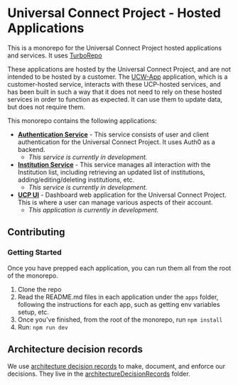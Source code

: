 # Universal Connect Project - Hosted Applications

This is a monorepo for the Universal Connect Project hosted applications and services. It uses [TurboRepo](https://turbo.build/repo)

These applications are hosted by the Universal Connect Project, and are not intended to be hosted by a customer. The [UCW-App](https://github.com/Universal-Connect-Project/ucw-app) application, which is a customer-hosted service, interacts with these UCP-hosted services, and has been built in such a way that it does not need to rely on these hosted services in order to function as expected. It can use them to update data, but does not require them.

This monorepo contains the following applications:

- **[Authentication Service](./apps/authentication-service/README.md)** - This service consists of user and client authentication for the Universal Connect Project. It uses Auth0 as a backend.
  - _This service is currently in development._
- **[Institution Service](./apps/institution-service/README.md)** - This service manages all interaction with the Institution list, including retrieving an updated list of institutions, adding/editing/deleting institutions, etc.
  - _This service is currently in development._
- **[UCP UI](./apps/ucp-ui/README.md)** - Dashboard web application for the Universal Connect Project. This is where a user can manage various aspects of their account.
  - _This application is currently in development._

## Contributing

### Getting Started

Once you have prepped each application, you can run them all from the root of the monorepo.

1. Clone the repo
1. Read the README.md files in each application under the `apps` folder, following the instructions for each app, such as getting env variables setup, etc.
1. Once you've finished, from the root of the monorepo, run `npm install`
1. Run: `npm run dev`

## Architecture decision records

We use [architecture decision records](https://adr.github.io/) to make, document, and enforce our decisions. They live in the [architectureDecisionRecords](./architectureDecisionRecords) folder.
